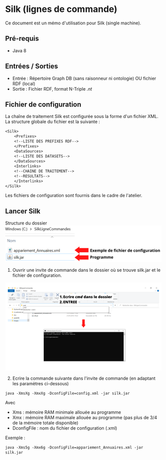 # Silk (lignes de commande)

Ce document est un mémo d'utilisation pour Silk (single machine).

## Pré-requis

* Java 8

## Entrées / Sorties

* Entrée : Répertoire Graph DB (sans raisonneur ni ontologie) OU fichier RDF (local)
* Sortie : Fichier RDF, format N-Triple *.nt*

## Fichier de configuration

La chaîne de traitement Silk est configurée sous la forme d'un fichier XML.
La structure globale du fichier est la suivante :
```
<Silk>
    <Prefixes>
    <!--LISTE DES PREFIXES RDF-->
    </Prefixes>
    <DataSources>
    <!--LISTE DES DATASETS-->
    </DataSources>
    <Interlinks>
    <!--CHAINE DE TRAITEMENT-->
    <!--RESULTATS-->
    </Interlinks>
</Silk>
```

Les fichiers de configuration sont fournis dans le cadre de l'atelier.

## Lancer Silk

Structure du dossier<br/>
<img src="./images/SilkLigneCommande.png" width="600" text-align="center"/>

1. Ouvrir une invite de commande dans le dossier où se trouve silk.jar et le fichier de configuration.
<img src="./images/inviteDeCommande.png" width="800" text-align="center"/>

2. Ecrire la commande suivante dans l'invite de commande (en adaptant les paramètres ci-dessous)

```
java -XmsXg -XmxXg -DconfigFile=config.xml -jar silk.jar
```

Avec 
* Xms : mémoire RAM minimale allouée au programme
* Xmx : mémoire RAM maximale allouée au programme (pas plus de 3/4 de la mémoire totale disponible)
* DconfigFile : nom du fichier de configuration (.xml)

Exemple :
```
java -Xms5g -Xmx6g -DconfigFile=appariement_Annuaires.xml -jar silk.jar
```